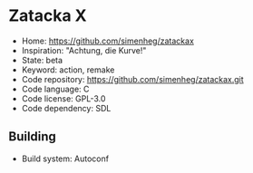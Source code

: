 # Zatacka X

- Home: https://github.com/simenheg/zatackax
- Inspiration: "Achtung, die Kurve!"
- State: beta
- Keyword: action, remake
- Code repository: https://github.com/simenheg/zatackax.git
- Code language: C
- Code license: GPL-3.0
- Code dependency: SDL

## Building

- Build system: Autoconf
